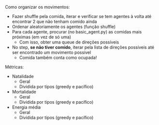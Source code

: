 Como organizar os movimentos:
- Fazer shuffle pela comida, iterar e verificar se tem agentes à volta até encontrar 2 que não tenham comido ainda
- Ordenar aleatoriamente os agentes (função shuffle)
- Para cada agente, procurar (no basic_agent.py) as comidas mais próximas (em vez de só uma)
    - Com isso, obter uma queue de direções possíveis
- No step, **se não tiver comido**, iterar pela lista de direções possíveis até ser encontrado um movimento possível
    - Comida também conta como ocupada!

Métricas:
- Natalidade
    - Geral
    - Dividida por tipos (greedy e pacífico)
- Mortalidade
    - Geral
    - Dividida por tipos (greedy e pacífico)
- Energia média
    - Geral
    - Dividida por tipos (greedy e pacífico)